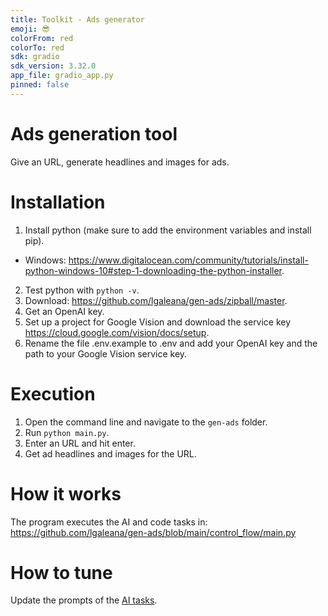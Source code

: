 ```yaml
---
title: Toolkit - Ads generator
emoji: 😎
colorFrom: red
colorTo: red
sdk: gradio
sdk_version: 3.32.0
app_file: gradio_app.py
pinned: false
---
```


# Ads generation tool
Give an URL, generate headlines and images for ads.

# Installation
1. Install python (make sure to add the environment variables and install pip).
  - Windows: https://www.digitalocean.com/community/tutorials/install-python-windows-10#step-1-downloading-the-python-installer.
2. Test python with `python -v`.
3. Download: https://github.com/lgaleana/gen-ads/zipball/master.
4. Get an OpenAI key.
5. Set up a project for Google Vision and download the service key https://cloud.google.com/vision/docs/setup.
6. Rename the file .env.example to .env and add your OpenAI key and the path to your Google Vision service key.

# Execution
1. Open the command line and navigate to the `gen-ads` folder.
2. Run `python main.py`.
3. Enter an URL and hit enter.
4. Get ad headlines and images for the URL.

# How it works
The program executes the AI and code tasks in: https://github.com/lgaleana/gen-ads/blob/main/control_flow/main.py

# How to tune
Update the prompts of the [AI tasks](https://github.com/lgaleana/gen-ads/tree/main/ai_tasks).
